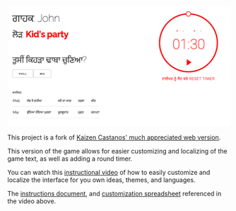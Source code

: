 ![screenshot](images/screenshot.png)

This project is a fork of [Kaizen Castanos' much appreciated web version](https://github.com/kaizenc/FUNemployed-Web-Game).

This version of the game allows for easier customizing and localizing of the game text, as well as adding a round timer.

You can watch this [instructional video](https://www.kaltura.com/index.php/extwidget/preview/partner_id/1038472/uiconf_id/44151201/entry_id/1_0glcnfes/embed/iframe?) of how to easily customize and localize the interface for you own ideas, themes, and languages.

The [instructions document](https://docs.google.com/document/d/1SkY1oTLCxgFNce72_GtUJPIFdEn42u5xhFF4kCE8Nss/edit), and [customization spreadsheet](https://drive.google.com/file/d/16s48Z8v6YrnlQdFuS690cNGusYtPSAK3/view?usp=sharing) referenced in the video above.